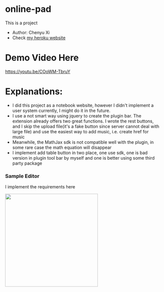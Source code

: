 # online-pad
This is a project
- Author: Chenyu Xi
- Check <a href="https://dry-mountain-33107.herokuapp.com/">my heroku website</a>

# Demo Video Here

https://youtu.be/COoWM-TbruY

# Explanations:
- I did this project as a notebook website, however I didn't implement a user system currently, I might do it in the future.
- I use a not smart way using jquery to create the plugin bar. 
The extension already offers two great functions. I wrote the rest buttons, and I skip the upload file(it's a fake button since server cannot deal with large file) and use the easiest way to add music, 
i.e. create href for music
- Meanwhile, the MathJax sdk is not compatible well with the plugin, in some rare case the math equation will disappear
- I implement add table button in two place, one use sdk, one is bad version in plugin tool bar by myself and one is better using some third party package


### Sample Editor
I implement the requirements here

<img src="https://github.com/XiplusChenyu/online-pad/blob/master/git-pictures/PadPage.png" height=300>
